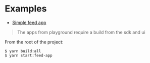 # Examples

- [Simple feed app](./ui/akasha.world/)

> The apps from playground require a build from the sdk and ui

From the root of the project:

```shell script
$ yarn build:all
$ yarn start:feed-app
```
